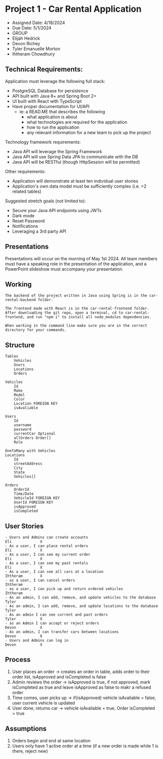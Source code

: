 # Project 1 - Car Rental Application

* Assigned Date: 4/18/2024
* Due Date: 5/1/2024
* GROUP
* Elijah Hedrick
* Devon Richey
* Tyler Emanuelle Morton
* Ihtheram Chowdhury

## Technical Requirements:
Application must leverage the following full stack:
- PostgreSQL Database for persistence 
- API built with Java 8+ and Spring Boot 2+
- UI built with React with TypeScript
- Have proper documentation for UI/API
    - ie: a READ.ME that describes the following
        - what application is about
        - what technologies are required for the application
        - how to run the application
        - any relevant information for a new team to pick up the project

Technology framework requirements: 
- Java API will leverage the Spring Framework 
- Java API will use Spring Data JPA to communicate with the DB
- Java API will be RESTful (though HttpSession will be permitted)


Other requirements: 
- Application will demonstrate at least ten individual user stories 
- Application's own data model must be sufficiently complex (i.e. >2 related tables) 

Suggested stretch goals (not limited to):
- Secure your Java API endpoints using JWTs
- Dark mode
- Reset Password
- Notifications
- Leveraging a 3rd party API

## Presentations

Presentations will occur on the morning of May 1st 2024. All team members must have a speaking role in the presentation of the application, and a PowerPoint slideshow must accompany your presentation.

## Working

    The backend of the project written in Java using Spring is in the car-rental-backend folder.

    The frontend made with React is in the car-rental-frontend folder. After downloading the git repo, open a terminal, cd to car-rental-frontend, and run "npm i" to install all node_modules dependencies.

    When working in the command line make sure you are in the correct directory for your commands.

## Structure

    Tables
        Vehicles
        Users
        Locations
        Orders
    
    Vehicles
        Id
        Make
        Model
        Color
        Location FOREIGN KEY
        isAvaliable

    Users
        Id
        username
        password
        currentCar Optional
        allOrders Order[]
        Role
    
    OneToMany with Vehicles
    Locations
        Id
        streetAddress
        City
        State
        Vehicles[]

    Orders
        OrderId
        Time/Date
        VehicleId FOREIGN KEY
        UserId FOREIGN KEY
        isApproved
        isCompleted


## User Stories

    - Users and Admins can create accounts                                      Eli             X
    - As a user, I can place rental orders                                      Eli             X
    - As a user, I can see my current order                                     Eli             X
    - As a user, I can see my past rentals                                      Eli             X
    - As a user, I can see all cars at a location                               Ihtheram        X
    - as a user, I can cancel orders                                            Ihtheram        
    - as a user, I can pick up and return ordered vehicles                      Ihtheram
    - As an admin, I can add, remove, and update vehicles to the database       Tyler
    - As an admin, I can add, remove, and update locations to the database      Tyler
    - As an admin I can see current and past orders                             Tyler           X
    - as an Admin I can accept or reject orders                                 Devon           X
    - As an admin, I can transfer cars between locations                        Devon           O    
    - Users and Admins can log in                                               Devon           X
    
## Process

1. User places an order -> creates an order in table, adds order to their order list, isApproved and isCompleted is false
2. Admin reviews the order -> isApproved is true, if not approved, mark isCompleted as true and leave isApproved as false to makr a refused order
3. Time comes, user picks up -> if(isApproved) vehicle isAvaliable = false, user current vehicle is updated
4. User done, returns car -> vehicle isAvaliable = true, Order isCompleted = true

## Assumptions

1. Orders begin and end at same location
2. Users only have 1 active order at a time (if a new order is made while 1 is there, reject new)